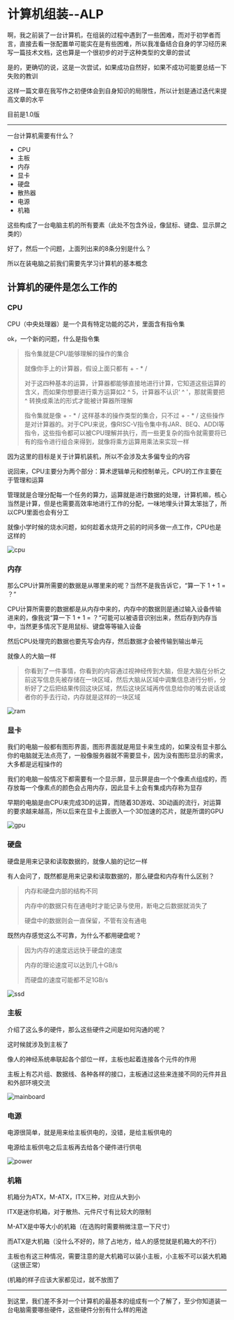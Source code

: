 # 计算机组装--ALP

<!--more-->

啊，我之前装了一台计算机，在组装的过程中遇到了一些困难，而对于初学者而言，直接去看一张配置单可能实在是有些困难，所以我准备结合自身的学习经历来写一篇技术文档，这也算是一个很初步的对于这种类型的文章的尝试

是的，更确切的说，这是一次尝试，如果成功自然好，如果不成功可能要总结一下失败的教训

这样一篇文章在我写作之初便体会到自身知识的局限性，所以计划是通过迭代来提高文章的水平

目前是1.0版

---

一台计算机需要有什么？

- CPU
- 主板
- 内存
- 显卡
- 硬盘
- 散热器
- 电源
- 机箱

这些构成了一台电脑主机的所有要素（此处不包含外设，像鼠标、键盘、显示屏之类的）

好了，然后一个问题，上面列出来的8条分别是什么？

所以在装电脑之前我们需要先学习计算机的基本概念

## 计算机的硬件是怎么工作的

### CPU

CPU（中央处理器）是一个具有特定功能的芯片，里面含有指令集

ok，一个新的问题，什么是指令集

> 指令集就是CPU能够理解的操作的集合
>
> 就像你手上的计算器，假设上面只都有 + - * /
>
> 对于这四种基本的运算，计算器都能够直接地进行计算，它知道这些运算的含义，而如果你想要进行乘方运算如2 ^ 5，计算器不认识‘ ^ '，那就需要把 ^ 转换成乘法的形式才能被计算器所理解
>
> 指令集就是像 + - * / 这样基本的操作类型的集合，只不过 + - * / 这些操作是对计算器的。对于CPU来说，像RISC-V指令集中有JAR、BEQ、ADDI等指令，这些指令都可以被CPU理解并执行，而一些更复杂的指令就需要将已有的指令进行组合来得到，就像将乘方运算用乘法来实现一样

因为这里的目标是关于计算机装机，所以不会涉及太多偏专业的内容

说回来，CPU主要分为两个部分：算术逻辑单元和控制单元，CPU的工作主要在于管理和运算

管理就是合理分配每一个任务的算力，运算就是进行数据的处理，计算机嘛，核心当然是计算，但是也需要高效率地进行工作的分配，一味地埋头计算太笨拙了，所以CPU里面也会有分工

就像小学时候的烧水问题，如何趁着水烧开之前的时间多做一点工作，CPU也是这样的

![cpu](/image/cpu.jpg?raw=true)

### 内存

那么CPU计算所需要的数据是从哪里来的呢？当然不是我告诉它，“算一下 1 + 1 = ？“

CPU计算所需要的数据都是从内存中来的，内存中的数据则是通过输入设备传输进来的，像我说“算一下 1 + 1 = ？“可能可以被语音识别出来，然后存到内存当中，当然更多情况下是用鼠标、键盘等等输入设备

然后CPU处理完的数据也要先写会内存，然后数据才会被传输到输出单元

就像人的大脑一样

> 你看到了一件事情，你看到的内容通过视神经传到大脑，但是大脑在分析之前这写信息先被存储在一块区域，然后大脑从区域中调集信息进行分析，分析好了之后把结果传回这块区域，然后这块区域再传信息给你的嘴去说话或者你的手去行动，内存就是这样的一块区域

![ram](/image/ram.jpg?raw=true)

### 显卡

我们的电脑一般都有图形界面，图形界面就是用显卡来生成的，如果没有显卡那么你的电脑就无法点亮了，一般像服务器就不需要显卡，因为没有图形显示的需求，大多都是远程操作的

我们的电脑一般情况下都需要有一个显示屏，显示屏是由一个个像素点组成的，而存放每一个像素点的颜色会占用内存，因此显卡上会有集成内存称为显存

早期的电脑是由CPU来完成3D的运算，而随着3D游戏、3D动画的流行，对运算的要求越来越高，所以后来在显卡上面嵌入一个3D加速的芯片，就是所谓的GPU

![gpu](/image/gpu.jpg?raw=true)

### 硬盘

硬盘是用来记录和读取数据的，就像人脑的记忆一样

有人会问了，既然都是用来记录和读取数据的，那么硬盘和内存有什么区别？

> 内存和硬盘内部的结构不同
>
> 内存中的数据只有在通电时才能记录与使用，断电之后数据就消失了
>
> 硬盘中的数据则会一直保留，不管有没有通电

既然内存感觉这么不可靠，为什么不都用硬盘呢？

> 因为内存的速度远远快于硬盘的速度
>
> 内存的理论速度可以达到几十GB/s
>
> 而硬盘的速度可能都不足1GB/s

![ssd](/image/ssd.png?raw=true)

### 主板

介绍了这么多的硬件，那么这些硬件之间是如何沟通的呢？

这时候就涉及到主板了

像人的神经系统串联起各个部位一样，主板也起着连接各个元件的作用

主板上有芯片组、数据线、各种各样的接口，主板通过这些来连接不同的元件并且和外部环境交流

![mainboard](/image/main_board.jpg?raw=true)

### 电源

电源很简单，就是用来给主板供电的，没错，是给主板供电的

电源给主板供电之后主板再去给各个硬件进行供电

![power](/image/power.png?raw=true)

### 机箱

机箱分为ATX，M-ATX，ITX三种，对应从大到小

ITX是迷你机箱，对于散热、元件尺寸有比较大的限制

M-ATX是中等大小的机箱（在选购时需要稍微注意一下尺寸）

而ATX是大机箱（没什么不好的，除了占地方，给人的感觉就是机箱大的不行）

主板也有这三种情况，需要注意的是大机箱可以装小主板，小主板不可以装大机箱（这很正常）

(机箱的样子应该大家都见过，就不放图了

---

到这里，我们差不多对一个计算机的最基本的组成有一个了解了，至少你知道装一台电脑需要哪些硬件，这些硬件分别有什么样的用途



















